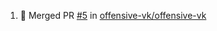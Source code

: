 <!--START_SECTION:activity-->
1. 🎉 Merged PR [#5](https://github.com/offensive-vk/offensive-vk/pull/5) in [offensive-vk/offensive-vk](https://github.com/offensive-vk/offensive-vk)
<!--END_SECTION:activity-->